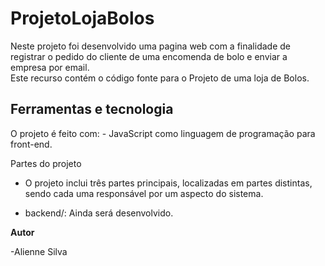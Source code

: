 # ProjetoLojaBolos
Neste projeto foi desenvolvido uma pagina web com a finalidade de registrar o pedido do cliente de uma encomenda de bolo e enviar a empresa por email.</br>
Este recurso contém o código fonte para o Projeto de uma loja de Bolos.
</br>

## Ferramentas e tecnologia

<p>O projeto é feito com:
- JavaScript como linguagem de programação para front-end.</br>

<p>Partes do projeto

- O projeto inclui três partes principais, localizadas em partes distintas, sendo cada uma responsável por um aspecto do sistema.</br>

- backend/: Ainda será desenvolvido.</br>

**Autor**</br>

-Alienne Silva
